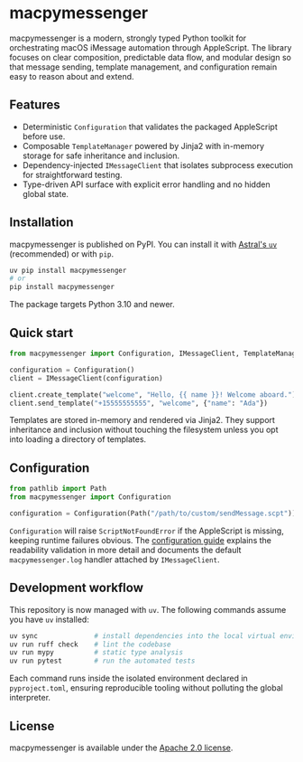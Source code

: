 # macpymessenger

macpymessenger is a modern, strongly typed Python toolkit for orchestrating macOS iMessage automation through AppleScript. The library focuses on clear composition, predictable data flow, and modular design so that message sending, template management, and configuration remain easy to reason about and extend.

## Features

- Deterministic `Configuration` that validates the packaged AppleScript before use.
- Composable `TemplateManager` powered by Jinja2 with in-memory storage for safe inheritance and inclusion.
- Dependency-injected `IMessageClient` that isolates subprocess execution for straightforward testing.
- Type-driven API surface with explicit error handling and no hidden global state.

## Installation

macpymessenger is published on PyPI. You can install it with [Astral's `uv`](https://docs.astral.sh/uv/) (recommended) or with `pip`.

```bash
uv pip install macpymessenger
# or
pip install macpymessenger
```

The package targets Python 3.10 and newer.

## Quick start

```python
from macpymessenger import Configuration, IMessageClient, TemplateManager

configuration = Configuration()
client = IMessageClient(configuration)

client.create_template("welcome", "Hello, {{ name }}! Welcome aboard.")
client.send_template("+15555555555", "welcome", {"name": "Ada"})
```

Templates are stored in-memory and rendered via Jinja2. They support inheritance and inclusion without touching the filesystem unless you opt into loading a directory of templates.

## Configuration

```python
from pathlib import Path
from macpymessenger import Configuration

configuration = Configuration(Path("/path/to/custom/sendMessage.scpt"))
```

`Configuration` will raise `ScriptNotFoundError` if the AppleScript is missing, keeping runtime failures obvious. The [configuration guide](docs/configuration.rst) explains the readability validation in more detail and documents the default ``macpymessenger.log`` handler attached by `IMessageClient`.

## Development workflow

This repository is now managed with `uv`. The following commands assume you have `uv` installed:

```bash
uv sync              # install dependencies into the local virtual environment
uv run ruff check    # lint the codebase
uv run mypy          # static type analysis
uv run pytest        # run the automated tests
```

Each command runs inside the isolated environment declared in `pyproject.toml`, ensuring reproducible tooling without polluting the global interpreter.

## License

macpymessenger is available under the [Apache 2.0 license](LICENSE).
